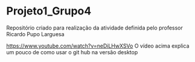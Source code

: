 # Projeto1_Grupo4
Repositório criado para realização da atividade definida pelo professor Ricardo Pupo Larguesa

https://www.youtube.com/watch?v=neDiLHwXSVo
O vídeo acima explica um pouco de como usar o git hub na versão desktop
